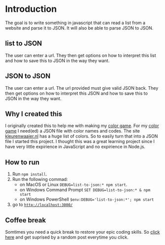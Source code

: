 # Introduction

 The goal is to write something in javascript that can read a list from a website and parse it to JSON.
 It will also be able to parse JSON to JSON.

## list to JSON

The user can enter a url.
They then get options on how to interpret this list and how to save this to JSON in the way they want.

## JSON to JSON

The user can enter a url. The url provided must give valid JSON back.
They then get options on how to interpret this JSON and how to save this to JSON in the way they want.

## Why I created this

I originally created this to help me with making my [color game](https://github.com/dusthijsvdh/kleurenspel).
For my [color game](https://github.com/dusthijsvdh/kleurenspel) I need(ed) a JSON file with color names and codes.
The site [kleurenwaaier.nl](https://www.kleurenwaaier.nl/bepaal-je-kleur/) has a huge list of colors.
So to easily turn that into a JSON file I started this project.
I thought this was a great learning project since I have very little expirience in JavaScript and no expirience in Node.js.

## How to run

1. Run `npm install`.
2. Run the following commad:
   - on MacOS or Linux `DEBUG=list-to-json:* npm start`.
   - on Windows Command Prompt `SET DEBUG=list-to-json:* & npm start`
   - on Windows PowerShell `$env:DEBUG='list-to-json:*'; npm start`
3. go to [`http://localhost:3000/`](http://localhost:3000/)

## Coffee break

Somtimes you need a quick break to restore your epic coding skills.
So [click here](https://www.reddit.com/random) and get suprised by a random post everytime you click.
